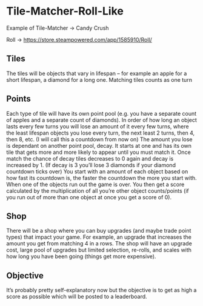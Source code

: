 # Tile-Matcher-Roll-Like
Example of Tile-Matcher -> Candy Crush

Roll -> https://store.steampowered.com/app/1585910/Roll/
## Tiles
The tiles will be objects that vary in lifespan – for example an apple for a short lifespan, a diamond for a long one. Matching tiles counts as one turn
## Points
Each type of tile will have its own point pool (e.g. you have a separate count of apples and a separate count of diamonds).
In order of how long an object lasts every few turns you will lose an amount of it every few turns, where the least lifespan objects you lose every turn, the next least 2 turns, then 4, then 8, etc. (I will call this a countdown from now on)
The amount you lose is dependant on another point pool, decay. It starts at one and has its own tile that gets more and more likely to appear until you must match it. Once match the chance of decay tiles decreases to 0 again and decay is increased by 1. (If decay is 3 you’ll lose 3 diamonds if your diamond countdown ticks over)
You start with an amount of each object based on how fast its countdown is, the faster the countdown the more you start with. When one of the objects run out the game is over. You then get a score calculated by the multiplication of all you’re other object counts/points (if you run out of more than one object at once you get a score of 0).

## Shop
There will be a shop where you can buy upgrades (and maybe trade point types) that impact your game. For example, an upgrade that increases the amount you get from matching 4 in a rows.
The shop will have an upgrade cost, large pool of upgrades but limited selection, re-rolls, and scales with how long you have been going (things get more expensive).

## Objective
It’s probably pretty self-explanatory now but the objective is to get as high a score as possible which will be posted to a leaderboard.
